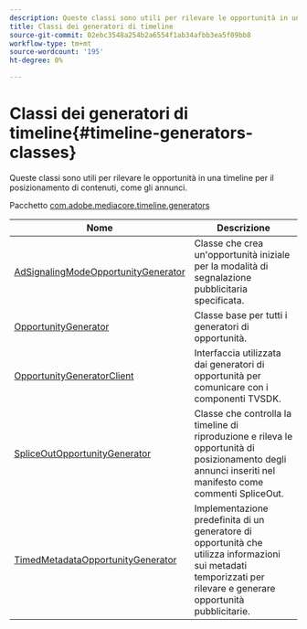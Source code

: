 ```yaml
---
description: Queste classi sono utili per rilevare le opportunità in una timeline per il posizionamento di contenuti, come gli annunci.
title: Classi dei generatori di timeline
source-git-commit: 02ebc3548a254b2a6554f1ab34afbb3ea5f09bb8
workflow-type: tm+mt
source-wordcount: '195'
ht-degree: 0%

---
```


# Classi dei generatori di timeline{#timeline-generators-classes}

Queste classi sono utili per rilevare le opportunità in una timeline per il posizionamento di contenuti, come gli annunci.

Pacchetto [com.adobe.mediacore.timeline.generators](https://help.adobe.com/en_US/primetime/api/psdk/asdoc-dhls_1.4/com/adobe/mediacore/timeline/generators/package-detail.html)

| Nome | Descrizione |
|---|---|
| [AdSignalingModeOpportunityGenerator](https://help.adobe.com/en_US/primetime/api/psdk/asdoc-dhls_1.4/com/adobe/mediacore/timeline/generators/AdSignalingModeOpportunityGenerator.html) | Classe che crea un&#39;opportunità iniziale per la modalità di segnalazione pubblicitaria specificata. |
| [OpportunityGenerator](https://help.adobe.com/en_US/primetime/api/psdk/asdoc-dhls_1.4/com/adobe/mediacore/timeline/generators/OpportunityGenerator.html) | Classe base per tutti i generatori di opportunità. |
| [OpportunityGeneratorClient](https://help.adobe.com/en_US/primetime/api/psdk/asdoc-dhls_1.4/com/adobe/mediacore/timeline/generators/OpportunityGeneratorClient.html) | Interfaccia utilizzata dai generatori di opportunità per comunicare con i componenti TVSDK. |
| [SpliceOutOpportunityGenerator](https://help.adobe.com/en_US/primetime/api/psdk/asdoc-dhls_1.4/com/adobe/mediacore/timeline/generators/SpliceOutOpportunityGenerator.html) | Classe che controlla la timeline di riproduzione e rileva le opportunità di posizionamento degli annunci inseriti nel manifesto come commenti SpliceOut. |
| [TimedMetadataOpportunityGenerator](https://help.adobe.com/en_US/primetime/api/psdk/asdoc-dhls_1.4/com/adobe/mediacore/timeline/generators/TimedMetadataOpportunityGenerator.html) | Implementazione predefinita di un generatore di opportunità che utilizza informazioni sui metadati temporizzati per rilevare e generare opportunità pubblicitarie. |
